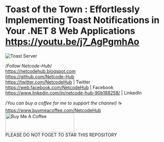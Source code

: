 # Toast of the Town : Effortlessly Implementing Toast Notifications in Your  .NET 8 Web Applications https://youtu.be/j7_AgPgmhAo
![Toast Server](https://github.com/Netcode-Hub/DemoToastInBlazorWebApp/assets/110794348/6842c1da-97a3-419b-8d4c-03408bc62ecc)


/*Follow Netcode-Hub*/ <br/>
https://netcodehub.blogspot.com <br/> 
https://github.com/Netcode-Hub <br/>
https://twitter.com/NetcodeHub | Twitter <br/>
https://web.facebook.com/NetcodeHub | Facebook <br/>
https://www.linkedin.com/in/netcode-hub-90b188258/ | LinkedIn <br/>

/*You can buy a coffee for me to support the channel*/ ☕️ <br/>
https://www.buymeacoffee.com/NetcodeHub <br/>
<a href="https://www.buymeacoffee.com/NetcodeHub" target="_blank"><img src="https://cdn.buymeacoffee.com/buttons/v2/default-yellow.png" alt="Buy Me A Coffee" style="height: 60px !important;width: 217px !important;" ></a> <br/>
PLEASE DO NOT FOGET TO STAR THIS REPOSITORY<br/>

